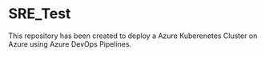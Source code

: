 # SRE_Test
This repository has been created to deploy a Azure Kuberenetes Cluster on Azure using Azure DevOps Pipelines.
